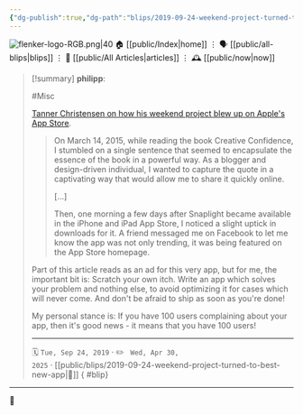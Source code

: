 ```yaml
---
{"dg-publish":true,"dg-path":"blips/2019-09-24-weekend-project-turned-to-best-new-app.md","dg-permalink":"2019/09/24/weekend-project-turned-to-best-new-app/","permalink":"/2019/09/24/weekend-project-turned-to-best-new-app/","title":"philipp @ 2019-09-24"}
---
```



<div class="transclusion internal-embed is-loaded"><div class="markdown-embed">




![flenker-logo-RGB.png|40](/img/user/attachments/flenker-logo-RGB.png)
🏠 [[public/Index\|home]]  ⋮ 🗣️ [[public/all-blips\|blips]] ⋮  📝 [[public/All Articles\|articles]]  ⋮ 🕰️ [[public/now\|now]]


</div></div>


> [!summary] **philipp**:
>
> #Misc
>
> [Tanner Christensen on how his weekend project blew up on Apple's App Store](https://tannerchristensen.com/blog/2018/12/30/oh-shit-my-weekend-project-turned-into-an-app-store-best-new-app).
>
> > On March 14, 2015, while reading the book Creative Confidence, I stumbled on a single sentence that seemed to encapsulate the essence of the book in a powerful way.
> > As a blogger and design-driven individual, I wanted to capture the quote in a captivating way that would allow me to share it quickly online.
> >
> > [...]
> >
> > Then, one morning a few days after Snaplight became available in the iPhone and iPad App Store, I noticed a slight uptick in downloads for it. A friend messaged me on Facebook to let me know the app was not only trending, it was being featured on the App Store homepage.
>
> Part of this article reads as an ad for this very app, but for me, the important bit is: Scratch your own itch. Write an app which solves your problem and nothing else, to avoid optimizing it for cases which will never come. And don't be afraid to ship as soon as you're done!
>
> My personal stance is: If you have 100 users complaining about your app, then it's good news - it means that you have 100 users!
> - - -
>
> 🗓️ <code>Tue, Sep 24, 2019</code>  · ✏️ <code> Wed, Apr 30, 2025</code>  · [[public/blips/2019-09-24-weekend-project-turned-to-best-new-app\|🔗]]
{ #blip}


- - -

 👾
